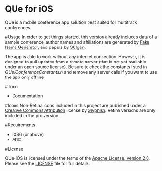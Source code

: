 QUe for iOS
=======

QUe is a mobile conference app solution best suited for multitrack conferences.

#Usage
In order to get things started, this version already includes data of a sample conference: author names and affiliations are generated by [Fake Name Generator](http://www.fakenamegenerator.com), and papers by [SCIgen](http://pdos.csail.mit.edu/scigen/).

The app is able to work without any internet connection. However, it is designed to pull updates from a remote server (that is not yet available under an open source license). Be sure to check the constants listed in *QUe/ConferenceConstants.h* and remove any server calls if you want to use the app only offline.

#Todo
* Documentation

#Icons
Non-Retina icons included in this project are published under a [Creative Commons Attribution](http://www.glyphish.com/license.txt) license by [Glyphish](http://www.glyphish.com). Retina versions are only included in the pro version. 

#Requirements
* iOS6 (or above)
* ARC

#License

QUe-iOS is licensed under the terms of the [Apache License, version 2.0](http://www.apache.org/licenses/LICENSE-2.0.html). Please see the [LICENSE](LICENSE) file for full details.
